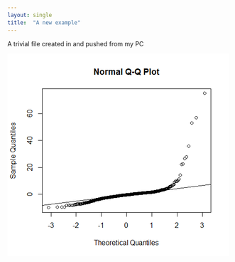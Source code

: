 ```yaml
---
layout: single
title:  "A new example"
---
```


A trivial file created in and pushed from my PC

![q1_2_qqplot](/assets/images/q1_2_qqplot.png)